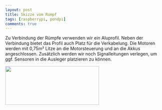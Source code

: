```yaml
---
layout: post
title: Skizze vom Rumpf
tags: [raspberrypi, pondpi]
comments: true
---
```


<p>Zu Verbindung der Rümpfe verwenden wir ein Aluprofil. Neben der Verbindung bietet das Profil auch Platz für die Verkabelung. Die Motoren werden mit 0,75m² Litze an die Motorsteuerung und an die Akkus angeschlossen. Zusätzlich werden wir noch Signalleitungen verlegen, um ggf. Sensoren in die Ausleger platzieren zu können.</p>
<p><a href="http://meinjens.de/wp-content/uploads/2017/04/Verbindung-der-Rümpfe.png"><img class="alignleft size-medium wp-image-159" src="http://meinjens.de/wp-content/uploads/2017/04/Verbindung-der-Rümpfe-300x124.png" alt="" width="300" height="124" /></a></p>